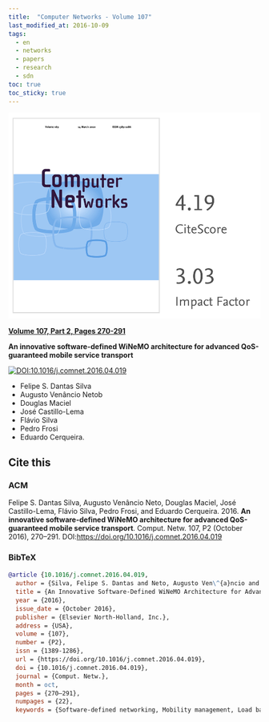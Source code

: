 ```yaml
---
title:  "Computer Networks - Volume 107"
last_modified_at: 2016-10-09
tags:
  - en
  - networks
  - papers
  - research
  - sdn
toc: true
toc_sticky: true
---
```


[![](/assets/images/posts/2016-10-09-computer-networks.png)](https://www.journals.elsevier.com/computer-networks)

[**Volume 107, Part 2, Pages 270-291**](https://www.sciencedirect.com/science/article/abs/pii/S1389128616301177)

**An innovative software-defined WiNeMO architecture for advanced QoS-guaranteed mobile service transport**

[![DOI:10.1016/j.comnet.2016.04.019](https://zenodo.org/badge/DOI/10.1016/j.comnet.2016.04.019.svg)](https://doi.org/10.1016/j.comnet.2016.04.019)


 - Felipe S. Dantas Silva
 - Augusto Venâncio Netob
 - Douglas Maciel
 - José Castillo-Lema
 - Flávio Silva
 - Pedro Frosi
 - Eduardo Cerqueira.

## Cite this

### ACM
Felipe S. Dantas Silva, Augusto Venâncio Neto, Douglas Maciel, José Castillo-Lema, Flávio Silva, Pedro Frosi, and Eduardo Cerqueira. 2016. **An innovative software-defined WiNeMO architecture for advanced QoS-guaranteed mobile service transport**. Comput. Netw. 107, P2 (October 2016), 270–291. DOI:https://doi.org/10.1016/j.comnet.2016.04.019

### BibTeX

```bibtex
@article {10.1016/j.comnet.2016.04.019,
  author = {Silva, Felipe S. Dantas and Neto, Augusto Ven\^{a}ncio and Maciel, Douglas and Castillo-Lema, Jos\'{e} and Silva, Fl\'{a}vio and Frosi, Pedro and Cerqueira, Eduardo},
  title = {An Innovative Software-Defined WiNeMO Architecture for Advanced QoS-Guaranteed Mobile Service Transport},
  year = {2016},
  issue_date = {October 2016},
  publisher = {Elsevier North-Holland, Inc.},
  address = {USA},
  volume = {107},
  number = {P2},
  issn = {1389-1286},
  url = {https://doi.org/10.1016/j.comnet.2016.04.019},
  doi = {10.1016/j.comnet.2016.04.019},
  journal = {Comput. Netw.},
  month = oct,
  pages = {270–291},
  numpages = {22},
  keywords = {Software-defined networking, Mobility management, Load balancing, Quality of experience, Quality of service}}
```